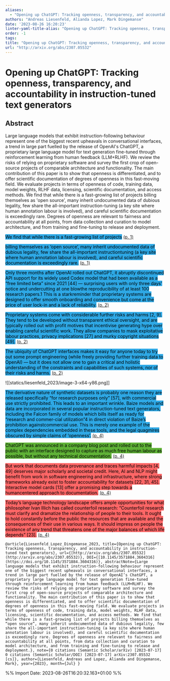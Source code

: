 ```yaml
---
aliases:
  - "Opening up ChatGPT: Tracking openness, transparency, and accountability in instruction-tuned text generators"
authors: "Andreas Liesenfeld, Alianda Lopez, Mark Dingemanse"
date: '2023-08-26 16:20:23'
linter-yaml-title-alias: "Opening up ChatGPT: Tracking openness, transparency, and accountability in instruction-tuned text generators"
order: -1
tags:
title: "Opening up ChatGPT: Tracking openness, transparency, and accountability in instruction-tuned text generators"
url: "http://arxiv.org/abs/2307.05532"
---
```


# Opening up ChatGPT: Tracking openness, transparency, and accountability in instruction-tuned text generators

## Abstract
Large language models that exhibit instruction-following behaviour represent one of the biggest recent upheavals in conversational interfaces, a trend in large part fuelled by the release of OpenAI's ChatGPT, a proprietary large language model for text generation fine-tuned through reinforcement learning from human feedback (LLM+RLHF). We review the risks of relying on proprietary software and survey the first crop of open-source projects of comparable architecture and functionality. The main contribution of this paper is to show that openness is differentiated, and to offer scientific documentation of degrees of openness in this fast-moving field. We evaluate projects in terms of openness of code, training data, model weights, RLHF data, licensing, scientific documentation, and access methods. We find that while there is a fast-growing list of projects billing themselves as 'open source', many inherit undocumented data of dubious legality, few share the all-important instruction-tuning (a key site where human annotation labour is involved), and careful scientific documentation is exceedingly rare. Degrees of openness are relevant to fairness and accountability at all points, from data collection and curation to model architecture, and from training and fine-tuning to release and deployment.

<mark style="background: #2ea8e5">We find that while there is a fast-growing list of projects</mark> [(p. 1)](zotero://open-pdf/library/items/DB656MRP?page=1)

<mark style="background: #2ea8e5">billing themselves as ‘open source’, many inherit undocumented data of dubious legality, few share the all-important instructiontuning (a key site where human annotation labour is involved), and careful scientific documentation is exceedingly rare.</mark> [(p. 1)](zotero://open-pdf/library/items/DB656MRP?page=1)

<mark style="background: #2ea8e5">Only three months after OpenAI rolled out ChatGPT, it abruptly discontinued API support for its widely used Codex model that had been available as a “free limited beta” since 2021 [44] — surprising users with only three days’ notice and undercutting at one blowthe reproducibility of at least 100 research papers.1 This is a starkreminder that proprietary systems are designed to offer smooth onboarding and convenience but come at the price of user lock-in and a lack of reliability.</mark> [(p. 2)](zotero://open-pdf/library/items/DB656MRP?page=2)

<mark style="background: #2ea8e5">Proprietary systems come with considerable further risks and harms [2, 9]. They tend to be developed without transparent ethical oversight, and are typically rolled out with profit motives that incentivise generating hype over enabling careful scientific work. They allow companies to mask exploitative labour practices, privacy implications [27] and murky copyright situations [49].</mark> [(p. 2)](zotero://open-pdf/library/items/DB656MRP?page=2)

<mark style="background: #2ea8e5">The ubiquity of ChatGPT interfaces makes it easy for anyone today to try out some prompt engineering (while freely providing further training data to OpenAI) — but it does not allow one to gain a critical and holistic understanding of the constraints and capabilities of such systems, nor of their risks and harms.</mark> [(p. 2)](zotero://open-pdf/library/items/DB656MRP?page=2)

![[statics/liesenfeld_2023/image-3-x64-y86.png]]

<mark style="background: #2ea8e5">The derivative nature of synthetic datasets is probably one reason they are released specifically “for research purposes only” [57], with commercial use strictly prohibited. This leads to an important wrinkle. Baize models and data are incorporated in several popular instruction-tuned text generators, including the Falcon family of models which bills itself as ready for “research and commer-cial utilization”4 in direct violation of Baize’s prohibition againstcommercial use. This is merely one example of the complex dependencies embedded in these tools, and the legal quagmires obscured by simple claims of ‘openness’.</mark> [(p. 4)](zotero://open-pdf/library/items/DB656MRP?page=4)

<mark style="background: #5fb236">ChatGPT was announced in a company blog post and rolled out to the public with an interface designed to capture as much free human labour as possible, but without any technical documentation.</mark> [(p. 4)](zotero://open-pdf/library/items/DB656MRP?page=4)

<mark style="background: #ff6666">But work that documents data provenance and traces harmful impacts [4, 49] deserves major scholarly and societal credit. Here, AI and NLP might benefit from work in software engineering and infrastructure, where strong frameworks already exist to foster accountability for datasets [22, 31, 45]. Interactive model cards [13] offer a promising step towards a humancentered approach to documentation.</mark> [(p. 4)](zotero://open-pdf/library/items/DB656MRP?page=4)

<mark style="background: #ff6666">Today’s language technology landscape offers ample opportunities for what philosopher Ivan Illich has called counterfoil research: “Counterfoil research must clarify and dramatize the relationship of people to their tools. It ought to hold constantly before the public the resources that are available and the consequences of their use in various ways. It should impress on people the existence of any trend that threatens one of the major balances of which life depends” [23].</mark> [(p. 4)](zotero://open-pdf/library/items/DB656MRP?page=4)

```
@article{Liesenfeld_Lopez_Dingemanse_2023, title={Opening up ChatGPT: Tracking openness, transparency, and accountability in instruction-tuned text generators}, url={[http://arxiv.org/abs/2307.05532](http://arxiv.org/abs/2307.05532)}, DOI={[10.1145/3571884.3604316](https://doi.org/10.1145/3571884.3604316)}, abstractNote={Large language models that exhibit instruction-following behaviour represent one of the biggest recent upheavals in conversational interfaces, a trend in large part fuelled by the release of OpenAI’s ChatGPT, a proprietary large language model for text generation fine-tuned through reinforcement learning from human feedback (LLM+RLHF). We review the risks of relying on proprietary software and survey the first crop of open-source projects of comparable architecture and functionality. The main contribution of this paper is to show that openness is differentiated, and to offer scientific documentation of degrees of openness in this fast-moving field. We evaluate projects in terms of openness of code, training data, model weights, RLHF data, licensing, scientific documentation, and access methods. We find that while there is a fast-growing list of projects billing themselves as “open source”, many inherit undocumented data of dubious legality, few share the all-important instruction-tuning (a key site where human annotation labour is involved), and careful scientific documentation is exceedingly rare. Degrees of openness are relevant to fairness and accountability at all points, from data collection and curation to model architecture, and from training and fine-tuning to release and deployment.}, note={0 citations (Semantic Scholar/arXiv) [2023-07-17] 0 citations (Semantic Scholar/DOI) [2023-07-17] arXiv:2307.05532 [cs]}, author={Liesenfeld, Andreas and Lopez, Alianda and Dingemanse, Mark}, year={2023}, month={Jul} }
```

%% Import Date: 2023-08-26T16:20:32.163+01:00 %%